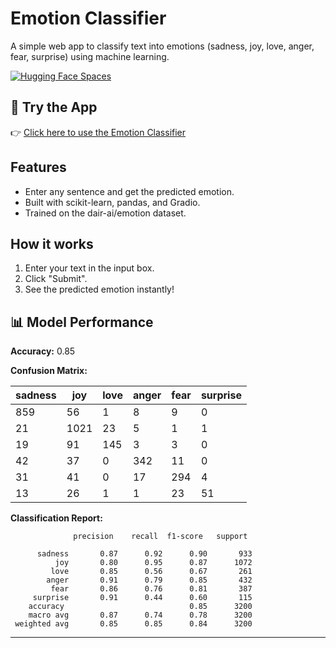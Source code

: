 # Emotion Classifier

A simple web app to classify text into emotions (sadness, joy, love, anger, fear, surprise) using machine learning.

[![Hugging Face Spaces](https://img.shields.io/badge/Gradio-Demo-blue?logo=gradio)](https://huggingface.co/spaces/Karthikbt/Emotion_Classification_Model)

## 🚀 Try the App

👉 [Click here to use the Emotion Classifier](https://huggingface.co/spaces/Karthikbt/Emotion_Classification_Model)

## Features

- Enter any sentence and get the predicted emotion.
- Built with scikit-learn, pandas, and Gradio.
- Trained on the dair-ai/emotion dataset.

## How it works

1. Enter your text in the input box.
2. Click "Submit".
3. See the predicted emotion instantly!

## 📊 Model Performance

**Accuracy:** 0.85

**Confusion Matrix:**

| sadness | joy  | love | anger | fear | surprise |
|---------|------|------|-------|------|----------|
|   859   |  56  |  1   |   8   |  9   |    0     |
|   21    | 1021 | 23   |   5   |  1   |    1     |
|   19    |  91  | 145  |   3   |  3   |    0     |
|   42    |  37  |  0   | 342   | 11   |    0     |
|   31    |  41  |  0   |  17   | 294  |    4     |
|   13    |  26  |  1   |   1   | 23   |   51     |

**Classification Report:**

```
              precision    recall  f1-score   support

      sadness       0.87      0.92      0.90       933
          joy       0.80      0.95      0.87      1072
         love       0.85      0.56      0.67       261
        anger       0.91      0.79      0.85       432
         fear       0.86      0.76      0.81       387
     surprise       0.91      0.44      0.60       115
    accuracy                            0.85      3200
    macro avg       0.87      0.74      0.78      3200
 weighted avg       0.85      0.85      0.84      3200
```


---

<!--
title: Emotion_Classification_Model
app_file: app.py
sdk: gradio
sdk_version: 4.44.1
-->
